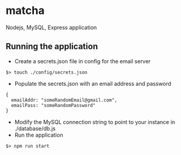 # matcha
Nodejs, MySQL, Express application

## Running the application
- Create a secrets.json file in config for the email server
```
$> touch ./config/secrets.json
```
- Populate the secrets.json with an email address and password
```
{
  emailAddr: "someRandomEmail@gmail.com",
  emailPass: "someRandomPassword"
}
```
- Modify the MySQL connection string to point to your instance in ./database/db.js
- Run the application
```
$> npm run start
```

